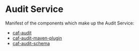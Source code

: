 # Audit Service

Manifest of the components which make up the Audit Service:
* [caf-audit](caf-audit)
* [caf-audit-maven-plugin](caf-audit-maven-plugin)
* [caf-audit-schema](caf-audit-schema)
